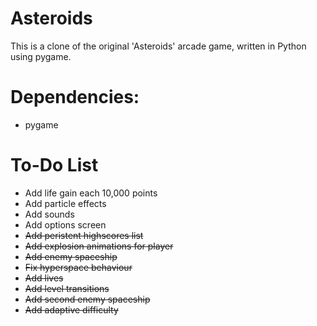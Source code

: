 # Asteroids

This is a clone of the original 'Asteroids' arcade game, written in Python using pygame.

# Dependencies: 
- pygame

# To-Do List
- Add life gain each 10,000 points
- Add particle effects
- Add sounds
- Add options screen
- ~~Add peristent highscores list~~
- ~~Add explosion animations for player~~
- ~~Add enemy spaceship~~
- ~~Fix hyperspace behaviour~~
- ~~Add lives~~
- ~~Add level transitions~~
- ~~Add second enemy spaceship~~
- ~~Add adaptive difficulty~~
